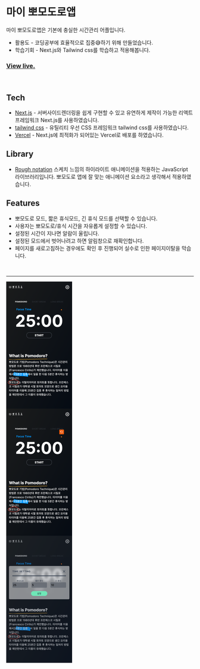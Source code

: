 <h1>마이 뽀모도로앱</h1>

마이 뽀모도로앱은 기본에 충실한 시간관리 어플입니다.

- 활용도 - 코딩공부에 효율적으로 집중😅하기 위해 만들었습니다.
- 학습기회 - Next.js와 Tailwind css를 학습하고 적용해봅니다.

### [<u>View live.</u>](https://pomodoro-app-rose.vercel.app/)

<br/>

## Tech

- [Next.js] - 서버사이드렌더링을 쉽게 구현할 수 있고 유연하게 제작이 가능한 리액트 프레임워크 Next.js를 사용하였습니다.
- [tailwind css] - 유틸리티 우선 CSS 프레임워크 tailwind css를 사용하였습니다.
- [Vercel] - Next.js에 최적화가 되어있는 Vercel로 배포를 하였습니다.

## Library

- [Rough notation] 스케치 느낌의 하이라이트 애니메이션을 적용하는 JavaScript 라이브러리입니다.
  뽀모도로 앱에 잘 맞는 애니메이션 요소라고 생각해서 적용하였습니다.

## Features

- 뽀모도로 모드, 짧은 휴식모드, 긴 휴식 모드를 선택할 수 있습니다.
- 사용자는 뽀모도로/휴식 시간을 자유롭게 설정할 수 있습니다.
- 설정된 시간이 지나면 알람이 울립니다.
- 설정된 모드에서 벗어나려고 하면 알림창으로 재확인합니다.
- 페이지를 새로고침하는 경우에도 확인 후 진행되어 실수로 인한 페이지이탈을 막습니다.

<br/>

---

<img src='public/pomodoroApp.png'></img>

[next.js]: https://nextjs.org
[tailwind css]: https://tailwindcss.com
[vercel]: https://vercel.com
[rough notation]: https://roughnotation.com/
